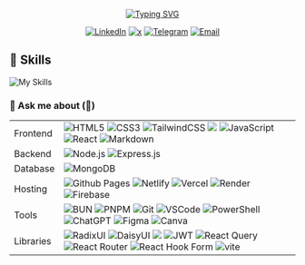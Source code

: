 <div align="center">  
<p align="center" width="500px">
 <a href="https://git.io/typing-svg"><img src="https://readme-typing-svg.demolab.com?font=Space+Grotesk&pause=1000&color=4078C0&center=true&vCenter=true&random=false&width=450&lines=Welcome+to+my+GitHub+profile+%F0%9F%98%87;Happy+to+see+you+here+%F0%9F%98%80;Specializing+in+Full+Stack+Development+%F0%9F%92%BB;Building+Creative+and+Responsive+Web+Apps+%F0%9F%8C%90;Let's+Collaborate+on+Amazing+Projects+%F0%9F%A4%9D;Feel+Free+to+Reach+Out+%F0%9F%A4%97;Have+a+Great+Day+%F0%9F%98%8A" alt="Typing SVG" /></a>
</p>
  
[![LinkedIn](https://img.shields.io/badge/linkedin-%230077B5?style=for-the-badge&logo=linkedin&&labelColor=black)](https://www.linkedin.com/in/carllabuschagne/) 
[![x](https://img.shields.io/badge/Twitter-%231DA1F2.svg?style=for-the-badge&logo=x&labelColor=black)](https://x.com/carllabuschagne) 
[![Telegram](https://img.shields.io/badge/Telegram-229ED9?style=for-the-badge&logo=telegram&logoColor=white&labelColor=black)](https://t.me/carllabuschagne) 
[![Email](https://img.shields.io/badge/Email-FF55FF?style=for-the-badge&logo=email&logoColor=white&labelColor=black)](mailto:carl@carllabuschagne.com)

</div>

##

## 💪 Skills

![My Skills](https://skillicons.dev/icons?i=ts,js,html,css,tailwind,react,express,nodejs,mongodb,markdown,vercel,firebase,git,github,vscode)

### 💬 Ask me about (💪)

<table border="0">
<tr>
<td>Frontend</td> <td><img src="https://img.shields.io/badge/html-%23E34F26.svg?style=for-the-badge&logo=html5&logoColor=white" alt="HTML5">
<img src="https://img.shields.io/badge/css-%231572B6.svg?style=for-the-badge&logo=css3&logoColor=white" alt="CSS3">
<img src="https://img.shields.io/badge/tailwindcss-%2338B2AC.svg?style=for-the-badge&logo=tailwind-css&logoColor=white" alt="TailwindCSS">
      <img src="https://img.shields.io/badge/typescript-%23007ACC.svg?style=for-the-badge&logo=typescript&logoColor=white alt="Typescript">
<img src="https://img.shields.io/badge/javascript-%23323330.svg?style=for-the-badge&logo=javascript&logoColor=%23F7DF1E" alt="JavaScript">
<img src="https://img.shields.io/badge/react-%2320232a.svg?style=for-the-badge&logo=react&logoColor=%2361DAFB" alt="React">
<img src="https://img.shields.io/badge/markdown-%23000000.svg?style=for-the-badge&logo=markdown&logoColor=white" alt="Markdown"></td>
</tr>
<tr>
<td>Backend</td>
<td><img src="https://img.shields.io/badge/node.js-6DA55F?logo=node.js&logoColor=white&style=for-the-badge" alt="Node.js">
<img src="https://img.shields.io/badge/express.js-%23404d59.svg?style=for-the-badge&logo=express&logoColor=%2361DAFB" alt="Express.js"></td>
</tr>
<tr>
<td>Database</td>
<td><img src="https://img.shields.io/badge/MongoDB-%234ea94b.svg?style=for-the-badge&logo=mongodb&logoColor=white" alt="MongoDB"></td>
</tr>
<tr>
<td>Hosting</td>
<td><img src="https://img.shields.io/badge/github%20pages-121013?logo=github&logoColor=white&style=for-the-badge" alt="Github Pages">
<img src="https://img.shields.io/badge/netlify-%23000000.svg?style=for-the-badge&logo=netlify&logoColor=#00C7B7" alt="Netlify">
<img src="https://img.shields.io/badge/vercel-%23000000.svg?style=for-the-badge&logo=vercel&logoColor=white" alt="Vercel">
<img src="https://img.shields.io/badge/Render-%46E3B7.svg?style=for-the-badge&logo=render&logoColor=white" alt="Render">
<img src="https://img.shields.io/badge/Firebase-039BE5?style=for-the-badge&logo=Firebase&logoColor=white" alt="Firebase"></td>
</tr>
<tr>
<td>Tools</td>
<td>
   <img src="https://img.shields.io/badge/Bun-%23000000.svg?style=for-the-badge&logo=bun&logoColor=white" alt="BUN">
<img src="https://img.shields.io/badge/pnpm-%234a4a4a.svg?style=for-the-badge&logo=pnpm&logoColor=f69220" alt="PNPM">
  <img src="https://img.shields.io/badge/git-%23F05033.svg?style=for-the-badge&logo=git&logoColor=white" alt="Git">
  <img src="https://img.shields.io/badge/VSCode-0078d7.svg?style=for-the-badge&logo=visual-studio-code&logoColor=white" alt="VSCode"> 
 <img src="https://img.shields.io/badge/PowerShell-%235391FE.svg?style=for-the-badge&logo=powershell&logoColor=white" alt="PowerShell"> 
 <img src="https://img.shields.io/badge/chatGPT-74aa9c?style=for-the-badge&logo=openai&logoColor=white" alt="ChatGPT">
 <img src="https://img.shields.io/badge/figma-%23F24E1E.svg?style=for-the-badge&logo=figma&logoColor=white" alt="Figma"> 
 <img src="https://img.shields.io/badge/Canva-%2300C4CC.svg?style=for-the-badge&logo=Canva&logoColor=white" alt="Canva">
</td>
</tr>
<tr>
  <td>Libraries</td>
  <td>
    <img src="https://img.shields.io/badge/radix%20ui-161618.svg?style=for-the-badge&logo=radix-ui&logoColor=white" alt=RadixUI>
    <img src="https://img.shields.io/badge/daisyui-5A0EF8?style=for-the-badge&logo=daisyui&logoColor=white" alt="DaisyUI">
     <img src="https://img.shields.io/badge/zod-%233068b7.svg?style=for-the-badge&logo=zod&logoColor=white alt="Zod">
    <img src="https://img.shields.io/badge/JWT-black?style=for-the-badge&logo=JSON%20web%20tokens" alt="JWT">
    <img src="https://img.shields.io/badge/-React%20Query-FF4154?style=for-the-badge&logo=react%20query&logoColor=white" alt="React Query">
    <img src="https://img.shields.io/badge/React_Router-CA4245?style=for-the-badge&logo=react-router&logoColor=white" alt="React Router">
    <img src="https://img.shields.io/badge/React%20Hook%20Form-%23EC5990.svg?style=for-the-badge&logo=reacthookform&logoColor=white" alt="React Hook Form">
    <img src="https://img.shields.io/badge/vite-%23646CFF.svg?style=for-the-badge&logo=vite&logoColor=white" alt="vite">
  </td>
</tr>
</table>
